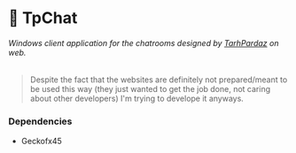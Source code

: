 # 💬 TpChat

###### Windows client application for the chatrooms designed by [TarhPardaz](https://www.tarhpardaz.ir) on web.
> Despite the fact that the websites are definitely not prepared/meant to be used this way (they just wanted to get the job done, not caring about other developers) I'm trying to develope it anyways.

### Dependencies
* Geckofx45
